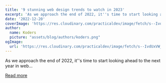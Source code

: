```yaml
---
title: '9 stunning web design trends to watch in 2023'
excerpt: 'As we approach the end of 2022, it''s time to start looking ahead to the next year in web...'
date: '2022-12-20'
coverImage: 'https://res.cloudinary.com/practicaldev/image/fetch/s--IvdUxVW_--/c_imagga_scale,f_auto,fl_progressive,h_420,q_auto,w_1000/https://dev-to-uploads.s3.amazonaws.com/uploads/articles/phdy20w5da5wr7y28v80.png'
author:
  name: Koders
  picture: "assets/blog/authors/koders.png"
ogImage:
  url: 'https://res.cloudinary.com/practicaldev/image/fetch/s--IvdUxVW_--/c_imagga_scale,f_auto,fl_progressive,h_420,q_auto,w_1000/https://dev-to-uploads.s3.amazonaws.com/uploads/articles/phdy20w5da5wr7y28v80.png'
---
```


As we approach the end of 2022, it''s time to start looking ahead to the next year in web...

[Read more](https://dev.to/mohsenkamrani/9-stunning-web-design-trends-to-watch-in-2023-3pbc)
